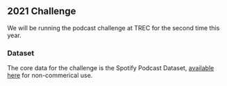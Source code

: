 ## 2021 Challenge

We will be running the podcast challenge at TREC for the second time this year. 

### Dataset

The core data for the challenge is the Spotify Podcast Dataset, 
[available here](https://podcastsdataset.byspotify.com/) for non-commerical use.

